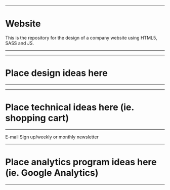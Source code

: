 ******************************************************************************************
# Website                                                                                
This is the repository for the design of a company website using HTML5, SASS and JS.  
******************************************************************************************





******************************************************************************************
# Place design ideas here

******************************************************************************************





******************************************************************************************
# Place technical ideas here (ie. shopping cart)

******************************************************************************************
E-mail Sign up/weekly or monthly newsletter




******************************************************************************************
# Place analytics program ideas here (ie. Google Analytics)

******************************************************************************************
